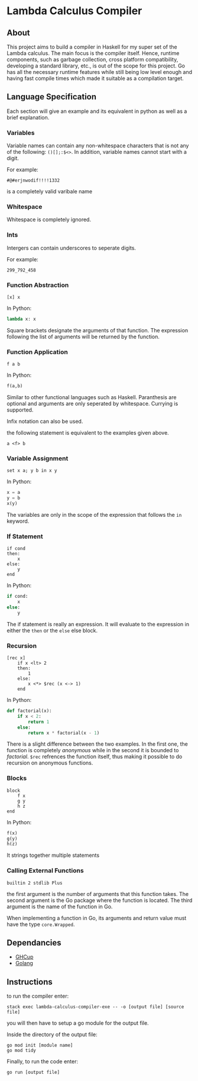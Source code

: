 # Lambda Calculus Compiler

## About

This project aims to build a compiler in Haskell for my super set of the Lambda calculus. The main focus is the compiler itself. Hence, runtime components, such as garbage collection, cross platform compatibility, developing a standard library, etc., is out of the scope for this project. Go has all the necessary runtime features while still being low level enough and having fast compile times which made it suitable as a compilation target.

## Language Specification

Each section will give an example and its equivalent in python as well as a brief explanation.

### Variables

Variable names can contain any non-whitespace characters that is not any of the following: `()[];:$<>`. In addition, variable names cannot start with a digit.

For example:

```
#@#erjnwodif!!!!1332
```

is a completely valid varibale name

### Whitespace

Whitespace is completely ignored.

### Ints

Intergers can contain underscores to seperate digits.

For example:

```
299_792_458
```

### Function Abstraction

```
[x] x
```

In Python:

```python
lambda x: x
```

Square brackets designate the arguments of that function. The expression following the list of arguments will be returned by the function.

### Function Application

```
f a b
```

In Python:

```python
f(a,b)
```

Similar to other functional languages such as Haskell. Paranthesis are optional and arguments are only seperated by whitespace. Currying is supported.

Infix notation can also be used.

the following statement is equivalent to the examples given above.

```
a <f> b
```

### Variable Assignment

```
set x a; y b in x y
```

In Python:

```python
x = a
y = b
x(y)
```

The variables are only in the scope of the expression that follows the `in` keyword.

### If Statement

```
if cond
then:
    x
else:
    y
end
```

In Python:

```python
if cond:
    x
else:
    y
```

The if statement is really an expression. It will evaluate to the expression in either the `then` or the `else` else block.

### Recursion

```
[rec x] 
    if x <lt> 2
    then:
        1
    else:
        x <*> $rec (x <-> 1)
    end
```

In Python:

```python
def factorial(x):
    if x < 2:
        return 1
    else:
        return x * factorial(x - 1)
```

There is a slight difference between the two examples. In the first one, the function is completely *anonymous* while in the second it is bounded to *factorial*. `$rec` refrences the function itself, thus making it possible to do recursion on anonymous functions.

### Blocks

```
block
    f x
    g y 
    h z
end
```

In Python:

```python
f(x)
g(y)
h(z)
```

It strings together multiple statements

### Calling External Functions

```
builtin 2 stdlib Plus
```

the first argument is the number of arguments that this function takes. The second argument is the Go package where the function is located. The third argument is the name of the function in Go.

When implementing a function in Go, its arguments and return value must have the type `core.Wrapped`.

## Dependancies

- [GHCup](https://www.haskell.org/ghcup/)
- [Golang](https://go.dev/)

## Instructions

to run the compiler enter:

```
stack exec lambda-calculus-compiler-exe -- -o [output file] [source file]
```

you will then have to setup a go module for the output 
file.

Inside the directory of the output file:

```
go mod init [module name]
go mod tidy
```

Finally, to run the code enter:

```
go run [output file]
```